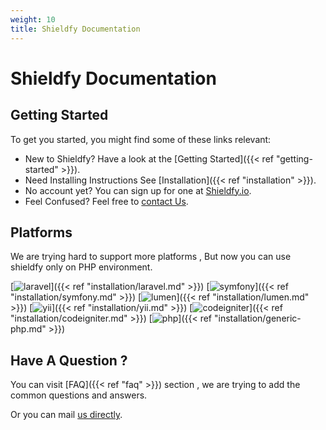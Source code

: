 ```yaml
---
weight: 10
title: Shieldfy Documentation
---
```


# Shieldfy Documentation

## Getting Started

To get you started, you might find some of these links relevant:

- New to Shieldfy? Have a look at the [Getting Started]({{< ref "getting-started" >}}).
- Need Installing Instructions See [Installation]({{< ref "installation" >}}).
- No account yet? You can sign up for one at [Shieldfy.io](https://cloud.shieldfy.io/register).
- Feel Confused? Feel free to [contact Us](mailto:team@shieldfy.io).


## Platforms

We are trying hard to support more platforms , But now you can use shieldfy only on PHP environment.


[![laravel](/img/laravel-logo.png "Laravel Framework")]({{< ref "installation/laravel.md" >}}) 
[![symfony](/img/symfony-logo.png "Symfony Framework")]({{< ref "installation/symfony.md" >}})
[![lumen](/img/lumen-logo.png "Lumen Framework")]({{< ref "installation/lumen.md" >}})
[![yii](/img/yii-logo.png "YII Framework")]({{< ref "installation/yii.md" >}})
[![codeigniter](/img/codeigniter-logo.png "Codeigniter Framework")]({{< ref "installation/codeigniter.md" >}}) 
[![php](/img/php-logo.png "Generic PHP")]({{< ref "installation/generic-php.md" >}})


## Have A Question ?

You can visit [FAQ]({{< ref "faq" >}}) section , we are trying to add the common questions and answers.

Or you can mail [us directly](mailto:team@shieldfy.io).
